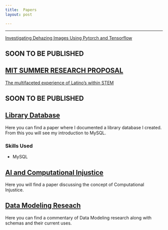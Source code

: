 ```yaml
---
title:  Papers
layout: post

---
```


--------



[Investigating Dehazing Images Using Pytorch and Tensorflow](https://docs.google.com/document/d/1hbAocqJ_owrj-Loe5Z7uiNY__hd7-aJKTh4EQOQvJyY/edit?usp=sharing)

SOON TO BE PUBLISHED
--------

[MIT SUMMER RESEARCH PROPOSAL ](https://docs.google.com/document/d/18BPBNGSIvBKHbtDKbRE_V62pQfQfDSt4/edit?usp=sharing&ouid=109681236183197478077&rtpof=true&sd=true)
--------

[The multifaceted experience of Latino’s within STEM](https://docs.google.com/document/d/1_Mi_AAbPzWo8ERiNkBJIl7CtBEzYwVGFsh0HtCqYs5g/edit?usp=sharing)

SOON TO BE PUBLISHED 
--------


[Library Database](https://docs.google.com/document/d/1Dnw-nfYS1lUYXCszpfcuI2lRqHgQTfdstrS7fUt268A/edit?usp=sharing)
--------
Here you can find a paper where I documented a library database I created. From this you will see my introduction to MySQL.

### Skills Used
* MySQL




[AI and Computational Injustice](https://docs.google.com/document/d/1lpy94qSU96aNty5noWslyYrdq5BB3ZJkESY6H_eoqkw/edit?usp=sharing)
--------

Here you will find a paper discussing the concept of Computational Injustice. 



[Data Modeling Reseach](https://docs.google.com/document/d/1Nll-BaSCgIKH7Kb5JWTjAPJQ8RJ_VB2a67ySkpxw0Kk/edit?usp=sharing)
--------


Here you can find a commentary of Data Modeling research along with schemas and their current uses. 
